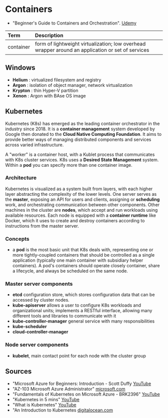 # Containers
  - "Beginner's Guide to Containers and Orchestration". [Udemy](https://www.udemy.com/linux-academy-beginners-guide-to-containers-and-orchestration/)

Term      | Description
:---      | :---
container | form of lightweight virtualization; low overhead wrapper around an application or set of services | [alex-ionescu.com](http://www.alex-ionescu.com/publications/syscan/syscan2017.pdf)

## Windows
  - __Helium__ : virtualized filesystem and registry
  - __Argon__ : isolation of object manager, network virtualization
  - __Krypton__ : thin Hyper-V partition
  - __Xenon__ : Argon with BAse OS image

## Kubernetes
Kubernetes (K8s) has emerged as the leading container orchestrator in the industry since 2018. It is a __container management__ system developed by Google then donated to the __Cloud Native Computing Foundation__. It aims to provide better ways of managing distributed components and services across varied infrastructure.

A "worker" is a container host, with a Kublet process that communicates with K8s cluster services. K8s uses a __Desired State Management__ system. Within a __pod__ you can specify more than one container image.

### Architecture
Kubernetes is visualized as a system built from layers, with each higher layer abstracting the complexity of the lower levels. One server serves as the __master__, exposing an API for users and clients, assigning or __scheduling__ work, and orchestrating communication between other components. Other machines in the cluster are __nodes__, which accept and run workloads using available resources. Each node is equipped with a __container runtime__ like Docker, which it uses to create and destroy containers according to instructions from the master server.

### Concepts
  - a __pod__ is the most basic unit that K8s deals with, representing one or more tightly-coupled containers that should be controlled as a single application (typically one main container with subsidiary helper containers). A pod's containers should operate closely container, share a lifecycle, and always be scheduled on the same node.

### Master server components
  - __etcd__ configuration store, which stores configuration data that can be accessed by cluster nodes.
  - __kube-apiserver__ allows a user to configure K8s workloads and organizational units; implements a RESTful interface, allowing many different tools and libraries to communicate with it
  - __kube-controller-manager__ general service with many responsibilities
  - __kube-scheduler__
  - __cloud-controller-manager__

### Node server components
  - __kubelet__, main contact point for each node with the cluster group



## Sources
  - "Microsoft Azure for Beginners: Introduction - Scott Duffy [YouTube](https://www.youtube.com/watch?v=3gnLwSI4d9E)
  - "AZ-103 Microsoft Azure Administrator" [microsoft.com](https://www.microsoft.com/en-us/learning/exam-az-103.aspx)
  - "Fundamentals of Kubernetes on Microsoft Azure - BRK2396" [YouTube](https://www.youtube.com/watch?v=gmN732qN1Gg)
  - "Kubernetes in 5 mins" [YouTube](https://www.youtube.com/watch?v=PH-2FfFD2PU)
  - "What is Kubernetes" [YouTube](https://www.youtube.com/watch?v=F-p_7XaEC84)
  - "An Introduction to Kubernetes [digitalocean.com](https://www.digitalocean.com/community/tutorials/an-introduction-to-kubernetes)

